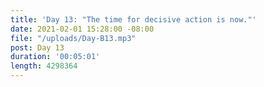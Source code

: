 ```yaml
---
title: 'Day 13: "The time for decisive action is now."'
date: 2021-02-01 15:28:00 -08:00
file: "/uploads/Day-B13.mp3"
post: Day 13
duration: '00:05:01'
length: 4298364
---
```


